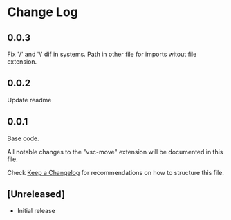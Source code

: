 # Change Log

## 0.0.3

Fix '/' and '\\' dif in systems. 
Path in other file for imports witout file extension.

## 0.0.2

Update readme

## 0.0.1

Base code.

All notable changes to the "vsc-move" extension will be documented in this file.

Check [Keep a Changelog](http://keepachangelog.com/) for recommendations on how to structure this file.

## [Unreleased]

- Initial release
